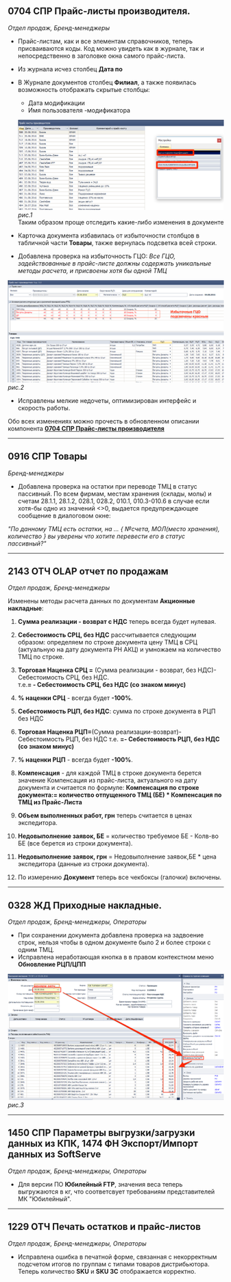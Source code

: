 [//]:# (Абросимов) 
## 0704 СПР Прайс-листы производителя.
*Отдел продаж, Бренд-менеджеры*

- Прайс-листам, как и все элементам справочников, теперь присваиваются коды. Код можно увидеть как в журнале, так и непосредственно в заголовке окна самого прайс-листа.
- Из журнала исчез столбец **Дата по**

- В Журнале документов столбец  **Филиал**, а также появилась возможность отображать скрытые столбцы:
  - Дата модификации
  - Имя пользователя -модификатора

  ![рис.1](./media/0704_1.png "рис.1")  
  *рис.1*  
Таким образом проще отследить какие-либо изменения в документе

- Карточка документа избавилась от избыточности столбцов в табличной части **Товары**, также вернулась подсветка всей строки.
- Добавлена проверка на избыточность ГЦО:
*Все ГЦО, задействованные в прайс-листе должны содержать уникальные методы расчета, и присвоены хотя бы одной ТМЦ*


![рис.2](./media/0704_2.png "рис.2")  
*рис.2*  
- Исправлены мелкие недочеты, оптимизирован интерфейс и скорость работы.

Обо всех изменениях можно прочесть в обновленном описании компонента [**0704 СПР Прайс-листы  производителя**](https://idistributor.gitbooks.io/distributor/content/Description%20of%20the%20components/0704/0704_PRICE2_LIST.html)

----------------------
[//]:# (Абросимов)
## 0916 СПР Товары
*Бренд-менеджеры*

- Добавлена проверка на остатки при переводе ТМЦ в статус пассивный. По всем фирмам, местам хранения (склады, молы) и счетам 28.1.1, 28.1.2, 028.1, 028.2, 010.1, 010.3-010.6 в случае если хотя-бы одно из значений <>0, выдается предупреждающее сообщение в диалоговом окне:

*"По данному ТМЦ есть остатки, на ...
{ №счета, МОЛ(место хранения), количество }
вы уверены что хотите перевести его в статус пассивный?"*


----------------------
[//]:# (Абросимов)
## 2143 ОТЧ OLAP отчет по продажам
*Отдел продаж, Бренд-менеджеры*

Изменены методы расчета данных по документам **Акционные накладные**:

1. **Сумма реализации - возврат с НДС** теперь всегда будет нулевая.

2. **Себестоимость СРЦ, без НДС** рассчитывается следующим образом: определяем по строке документа цену ТМЦ в СРЦ (актуальную на дату документа РН АКЦ) и умножаем на количество ТМЦ по строке.

3. **Торговая Наценка СРЦ =** (Сумма реализации - возврат, без НДС)- Себестоимость СРЦ, без НДС.  
т.е.**= - Себестоимость СРЦ, без НДС (со знаком минус)**

4. **% наценки СРЦ** - всегда будет **-100%**.

5. **Себестоимость РЦП, без НДС**: сумма по строке документа в РЦП без НДС

6. **Торговая Наценка РЦП=**(Сумма реализации-возврат)- Себестоимость РЦП, без НДС
т.е. **=- Себестоимость РЦП, без НДС (со знаком минус)**
7. **% наценки РЦП** - всегда будет **-100%**.

8. **Компенсация** - для каждой ТМЦ в строке документа берется значение Компенсация из прайс-листа, актуального на дату документа и считается по формуле: **Компенсация по строке документа:= количество отпущенного ТМЦ (БЕ) * Компенсация по ТМЦ из Прайс-Листа**

9. **Объем выполненных работ, грн** теперь считается в ценах экспедитора.

10. **Недовыполнение заявок, БЕ** = количество требуемое БЕ - Колв-во БЕ (все берется из строки документа).

11. **Недовыполнение заявок, грн** = Недовыполнение заявок,БЕ * цена экспедитора (данные из строки документа).

12. По измерению **Документ** теперь все чекбоксы (галочки) включены.

----------------------
[//]:# (Абросимов)
## 0328 ЖД Приходные накладные.
*Отдел продаж, Бренд-менеджеры, Операторы*

- При сохранении документа добавлена проверка на задвоение строк, нельзя чтобы в одном документе было 2 и более строки с одним ТМЦ.
- Исправлена неработающая кнопка в в правом контекстном меню **Обновление РЦП/ЦПП**  

![рис.3](./media/0328_1.png "рис.3")  
*рис.3*

----------------------
[//]:# (Абросимов)
## 1450 СПР Параметры выгрузки/загрузки данных из КПК, 1474 ФН Экспорт/Импорт данных из SoftServe
*Отдел продаж, Бренд-менеджеры, Операторы*

- Для версии ПО **Юбилейный FTP**, значения веса теперь выгружаются в кг, что соответсвует требованиям представителей МК "Юбилейный".

----------------------
[//]:# (Абросимов)
## 1229 ОТЧ Печать остатков и прайс-листов
*Отдел продаж, Бренд-менеджеры, Операторы*

- Исправлена ошибка в печатной форме, связанная с некорректным подсчетом итогов по группам с типами товаров дистрибьютора. Теперь количество **SKU** и **SKU ЗС** отображается корректно.
